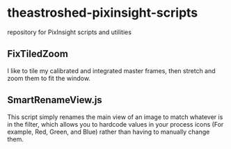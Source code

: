 # theastroshed-pixinsight-scripts

repository for PixInsight scripts and utilities

## FixTiledZoom

I like to tile my calibrated and integrated master frames, then stretch and zoom them to fit the window.


## SmartRenameView.js

This script simply renames the main view of an image to match whatever is in 
the filter, which allows you to hardcode values in your process icons (For example,
Red, Green, and Blue) rather than having to manually change them.